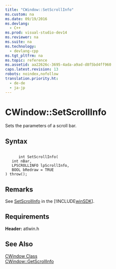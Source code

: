 ```yaml
---
title: "CWindow::SetScrollInfo"
ms.custom: na
ms.date: 09/19/2016
ms.devlang: 
  - C++
ms.prod: visual-studio-dev14
ms.reviewer: na
ms.suite: na
ms.technology: 
  - devlang-cpp
ms.tgt_pltfrm: na
ms.topic: reference
ms.assetid: aa22626c-3695-4ada-a9ad-d8f5bd4ff960
caps.latest.revision: 13
robots: noindex,nofollow
translation.priority.ht: 
  - de-de
  - ja-jp
---
```

# CWindow::SetScrollInfo
Sets the parameters of a scroll bar.  
  
## Syntax  
  
```  
  
      int SetScrollInfo(  
   int nBar,  
   LPSCROLLINFO lpScrollInfo,  
   BOOL bRedraw = TRUE   
) throw();  
```  
  
## Remarks  
 See [SetScrollInfo](http://msdn.microsoft.com/library/windows/desktop/bb787595) in the [!INCLUDE[winSDK](../vs140/includes/winSDK_md.md)].  
  
## Requirements  
 **Header:** atlwin.h  
  
## See Also  
 [CWindow Class](../vs140/CWindow-Class.md)   
 [CWindow::GetScrollInfo](../vs140/CWindow--GetScrollInfo.md)